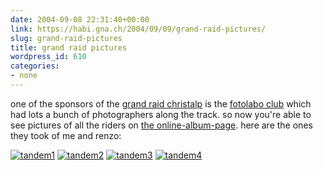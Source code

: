 ```yaml
---
date: 2004-09-08 22:31:40+00:00
link: https://habi.gna.ch/2004/09/09/grand-raid-pictures/
slug: grand-raid-pictures
title: grand raid pictures
wordpress_id: 610
categories:
- none
---
```


one of the sponsors of the [grand raid christalp](http://www.grand-raid-cristalp.ch/) is the [fotolabo club](http://www.fotolaboclub.ch/) which had lots a bunch of photographers along the track.
so now you're able to see pictures of all the riders on [the online-album-page](http://www.fotolaboonlinealbum.ch/altiapp/amp/amp.fcg?LOGIN=&language=german&name=grandraid&password=cristalp). here are the ones they took of me and renzo:

[![tandem1](https://habi.gna.ch/blog/images/tandem1-tm.jpg)](https://habi.gna.ch/blog/images/tandem1.jpg) [![tandem2](https://habi.gna.ch/blog/images/tandem2-tm.jpg)](https://habi.gna.ch/blog/images/tandem2.jpg) [![tandem3](https://habi.gna.ch/blog/images/tandem3-tm.jpg)](https://habi.gna.ch/blog/images/tandem3.jpg) [![tandem4](https://habi.gna.ch/blog/images/tandem4-tm.jpg)](https://habi.gna.ch/blog/images/tandem4.jpg)
